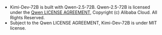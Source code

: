 - Kimi-Dev-72B is built with Qwen-2.5-72B. Qwen-2.5-72B is licensed under the [Qwen LICENSE AGREEMENT](https://huggingface.co/Qwen/Qwen2.5-72B/blob/main/LICENSE), Copyright (c) Alibaba Cloud. All Rights Reserved.
- Subject to the Qwen LICENSE AGREEMENT, Kimi-Dev-72B is under MIT license.
